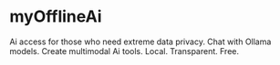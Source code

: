# myOfflineAi
Ai access for those who need extreme data privacy. Chat with Ollama models. Create multimodal Ai tools. Local. Transparent. Free.
